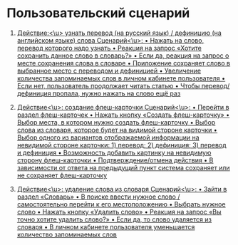 # Пользовательский сценарий

1) <u>Действие:<\u> узнать перевод (на русский язык) / дефиницию (на английском языке) слова
  <u>Сценарий<\u>:
  •	Нажать на слово, перевод которого надо узнать
  •	Реакция на запрос «Хотите сохранить данное слово в словарь?»
  •	Если да, реакция на запрос о месте сохранения слова в словаре
  •	Приложение сохраняет слово в выбранное место с переводом и дефиницией
  •	Увеличение количества запоминаемых слов в личном кабинете пользователя
  •	Если нет, пользователь продолжает читать статью
  •	Чтобы перевод/дефиниция пропала, нужно нажать на слово ещё раз

2) <u>Действие<\u>: создание флеш-карточки
  <u>Сценарий<\u>:
  •	Перейти в раздел флеш-карточек
  •	Нажать кнопку «Создать флеш-карточку»
  •	Выбор места, в котором нужно создать флеш-карточку
  •	Выбор слова из словаря, которое будет на видимой стороне карточки
  •	Выбор одного из вариантов отображаемой информации на невидимой стороне карточки: 1) перевод; 2) дефиниция; 3) перевод и дефиниция
  •	Возможность добавить картинку на невидимую сторону флеш-карточки
  •	Подтверждение/отмена действия
  •	В зависимости от ответа на предыдущий пункт система сохраняет или не сохраняет флеш-карточку

3) <u>Действие<\u>: удаление слова из словаря
  <u>Сценарий<\u>:
  •	Зайти в раздел «Словарь»
  •	В поиске ввести нужное слово / самостоятельно перейти к его местоположению
  •	Выбрать нужное слово
  •	Нажать кнопку «Удалить слово»
  •	Реакция на запрос «Вы точно хотите удалить слово?»
  •	Если да, то слово удаляется из словаря
  •	В личном кабинете пользователя уменьшается количество запоминаемых слов
